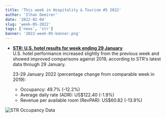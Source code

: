 ```yaml
---
title: 'This week in Hospitality & Tourism #5 2022'
author: 'Ilhan Demirer'
date: '2022-02-04'
slug: 'week-05-2022'
tags: ['news', 'str']
banner: '2022-week-05-banner.png'
---
```


- **[STR: U.S. hotel results for week ending 29 January](https://str.com/press-release/str-us-hotel-results-week-ending-29-january)**  
  U.S. hotel performance increased slightly from the previous week and showed improved comparisons against 2019, according to STR‘s latest data through 29 January.

  23-29 January 2022 (percentage change from comparable week in 2019):

  - Occupancy: 49.7% (-12.2%)
  - Average daily rate (ADR): US$122.40 (-1.9%)
  - Revenue per available room (RevPAR): US$60.82 (-13.9%)

![STR Occupancy Data](/images/blogimages/2022-week-05-occupancy.png)
